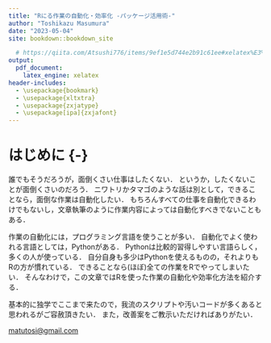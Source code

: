 ```yaml
--- 
title: "Rにる作業の自動化・効率化 -パッケージ活用術-"
author: "Toshikazu Masumura"
date: "2023-05-04"
site: bookdown::bookdown_site

  # https://qiita.com/Atsushi776/items/9ef1e5d744e2b91c61ee#xelatex%E3%82%92%E7%94%A8%E3%81%84%E3%82%8B%E5%A0%B4%E5%90%88
output:
  pdf_document: 
    latex_engine: xelatex 
header-includes: 
  - \usepackage{bookmark} 
  - \usepackage{xltxtra} 
  - \usepackage{zxjatype} 
  - \usepackage[ipa]{zxjafont} 
---
```


# はじめに {-}

誰でもそうだろうが，面倒くさい仕事はしたくない．
というか，したくないことが面倒くさいのだろう．
ニワトリかタマゴのような話は別として，できることなら，面倒な作業は自動化したい．
もちろんすべての仕事を自動化できるわけでもないし，文章執筆のように作業内容によっては自動化すべきでないこともある．

作業の自動化には，プログラミング言語を使うことが多い．
自動化でよく使われる言語としては，Pythonがある．
Pythonは比較的習得しやすい言語らしく，多くの人が使っている．
自分自身も多少はPythonを使えるものの，それよりもRの方が慣れている．
できることなら(ほぼ)全ての作業をRでやってしまいたい．
そんなわけで，この文章ではRを使った作業の自動化や効率化方法を紹介する．

基本的に独学でここまで来たので，我流のスクリプトや汚いコードが多くあると思われるがご容赦頂きたい．
また，改善案をご教示いただければありがたい．

matutosi@gmail.com
